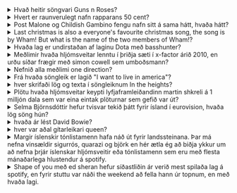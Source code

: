 <details>
<summary>Hvað heitir söngvari Guns n Roses?</summary>
Axl Rose Valdi
</details>

<details>
<summary>Hvert er raunverulegt nafn rapparans 50 cent?</summary>
Curtis James Jackson Valdi
</details>

<details>
<summary>Post Malone og Childish Gambino fengu nafn sitt á sama hátt, hvaða hátt?</summary>
Wu tang clan name generator Valdi
</details>

<details>
<summary>Last christmas is also a everyone's favourite christmas song, the song is by Wham! But what is the name of the two members of Wham!?</summary>
George Michael, Andrew Ridgley Valdi eða Danni
</details>

<details>
<summary>Hvaða lag er undirstaðan af laginu Dota með basshunter?</summary>
Daddy Dj Halli
</details>

<details>
<summary>Meðlimir hvaða hljómsveitar lenntu í þriðja sæti í x-factor árið 2010, en urðu síðar frægir með simon cowell sem umboðsmann?</summary>
One Direction Halli
</details>

<details>
<summary>Nefnið alla meðlimi one direction?</summary>
Louis Tomlinson, Niall Horan, Liam Payne and Harry Styles Halli
</details>

<details>
<summary>Frá hvaða söngleik er lagið "I want to live in america"?</summary>
West side story Halli
</details>

<details>
<summary>hver skrifaði lög og texta í söngleiknum In the heights?</summary>
Lin-Manuel Miranda Halli
</details>

<details>
<summary>Plötu hvaða hljómsveitar keypti lyfjaframleiðandinn martin shkreli á 1 milljón dala sem var eina eintak plöturnar sem gefið var út?</summary>
Wu tang clan Halli
</details>

<details>
<summary>Selma Björnsdóttir hefur tvisvar tekið þátt fyrir ísland í eurovision, hvaða lög söng hún?</summary>
All out of luck og If I had your Love Halli
</details>

<details>
<summary>hvaða ár lést David Bowie?</summary>
2016 Halli
</details>

<details>
<summary>hver var aðal gítarleikari queen?</summary>
Brian May Halli
</details>

<details>
<summary>Margir íslenskir tónlistamenn hafa náð út fyrir landssteinana. Þar má nefna vinsældir sigurrós, quarazi og björk en hér ætla ég að biðja ykkur um að nefna þrjár íslenskar hljómsveitir eða tónlistamenn sem eru með flesta mánaðarlega hlustendur á spotify.</summary>
Breytist með tíma, þarf að skoða svör en Kaleo, monsters & men og laufey líklega rétt svör Halli
</details>

<details>
<summary>Shape of you með ed sheran hefur síðastliðin ár verið mest spilaða lag á spotify, en fyrir stuttu var náði the weekend að fella hann úr topnum, en með hvaða lagi.</summary>
Blinding lights, getur auðvita breysts Halli
</details>
